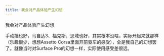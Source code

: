 ```yaml
---
title: 我会对产品体验产生幻想
---
```

我会对产品体验产生幻想

手动挡也好，马自达3、福克斯、思域也好，其实根本没啥，实际开起来就那样（乐趣很少，想想Assetto Corsa里面开前驱车的感受），全是我自己的幻想罢了。就像当时对Surface Pro的幻想一样，实际使用感受差很远。
